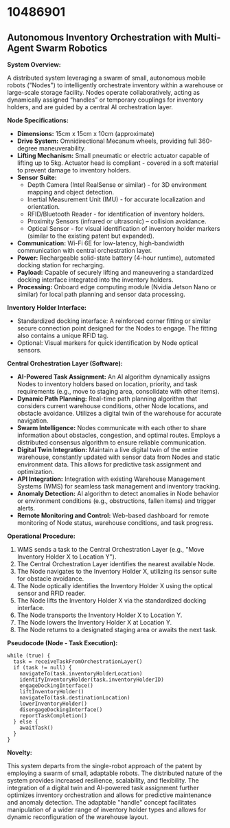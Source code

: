# 10486901

## Autonomous Inventory Orchestration with Multi-Agent Swarm Robotics

**System Overview:**

A distributed system leveraging a swarm of small, autonomous mobile robots ("Nodes") to intelligently orchestrate inventory within a warehouse or large-scale storage facility. Nodes operate collaboratively, acting as dynamically assigned “handles” or temporary couplings for inventory holders, and are guided by a central AI orchestration layer.

**Node Specifications:**

*   **Dimensions:** 15cm x 15cm x 10cm (approximate)
*   **Drive System:** Omnidirectional Mecanum wheels, providing full 360-degree maneuverability.
*   **Lifting Mechanism:** Small pneumatic or electric actuator capable of lifting up to 5kg.  Actuator head is compliant - covered in a soft material to prevent damage to inventory holders.
*   **Sensor Suite:**
    *   Depth Camera (Intel RealSense or similar) - for 3D environment mapping and object detection.
    *   Inertial Measurement Unit (IMU) - for accurate localization and orientation.
    *   RFID/Bluetooth Reader - for identification of inventory holders.
    *   Proximity Sensors (infrared or ultrasonic) – collision avoidance.
    *   Optical Sensor - for visual identification of inventory holder markers (similar to the existing patent but expanded).
*   **Communication:** Wi-Fi 6E for low-latency, high-bandwidth communication with central orchestration layer.
*   **Power:** Rechargeable solid-state battery (4-hour runtime), automated docking station for recharging.
*   **Payload:**  Capable of securely lifting and maneuvering a standardized docking interface integrated into the inventory holders.
*   **Processing:** Onboard edge computing module (Nvidia Jetson Nano or similar) for local path planning and sensor data processing.

**Inventory Holder Interface:**

*   Standardized docking interface: A reinforced corner fitting or similar secure connection point designed for the Nodes to engage. The fitting also contains a unique RFID tag.
*   Optional: Visual markers for quick identification by Node optical sensors.

**Central Orchestration Layer (Software):**

*   **AI-Powered Task Assignment:** An AI algorithm dynamically assigns Nodes to inventory holders based on location, priority, and task requirements (e.g., move to staging area, consolidate with other items).
*   **Dynamic Path Planning:** Real-time path planning algorithm that considers current warehouse conditions, other Node locations, and obstacle avoidance. Utilizes a digital twin of the warehouse for accurate navigation.
*   **Swarm Intelligence:** Nodes communicate with each other to share information about obstacles, congestion, and optimal routes. Employs a distributed consensus algorithm to ensure reliable communication.
*   **Digital Twin Integration:** Maintain a live digital twin of the entire warehouse, constantly updated with sensor data from Nodes and static environment data. This allows for predictive task assignment and optimization.
*   **API Integration:** Integration with existing Warehouse Management Systems (WMS) for seamless task management and inventory tracking.
*   **Anomaly Detection:** AI algorithm to detect anomalies in Node behavior or environment conditions (e.g., obstructions, fallen items) and trigger alerts.
*   **Remote Monitoring and Control:** Web-based dashboard for remote monitoring of Node status, warehouse conditions, and task progress.

**Operational Procedure:**

1.  WMS sends a task to the Central Orchestration Layer (e.g., "Move Inventory Holder X to Location Y").
2.  The Central Orchestration Layer identifies the nearest available Node.
3.  The Node navigates to the Inventory Holder X, utilizing its sensor suite for obstacle avoidance.
4.  The Node optically identifies the Inventory Holder X using the optical sensor and RFID reader.
5.  The Node lifts the Inventory Holder X via the standardized docking interface.
6.  The Node transports the Inventory Holder X to Location Y.
7.  The Node lowers the Inventory Holder X at Location Y.
8.  The Node returns to a designated staging area or awaits the next task.

**Pseudocode (Node - Task Execution):**

```
while (true) {
  task = receiveTaskFromOrchestrationLayer()
  if (task != null) {
    navigateTo(task.inventoryHolderLocation)
    identifyInventoryHolder(task.inventoryHolderID)
    engageDockingInterface()
    liftInventoryHolder()
    navigateTo(task.destinationLocation)
    lowerInventoryHolder()
    disengageDockingInterface()
    reportTaskCompletion()
  } else {
    awaitTask()
  }
}
```

**Novelty:**

This system departs from the single-robot approach of the patent by employing a swarm of small, adaptable robots. The distributed nature of the system provides increased resilience, scalability, and flexibility. The integration of a digital twin and AI-powered task assignment further optimizes inventory orchestration and allows for predictive maintenance and anomaly detection. The adaptable "handle" concept facilitates manipulation of a wider range of inventory holder types and allows for dynamic reconfiguration of the warehouse layout.